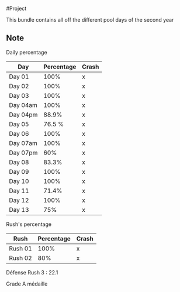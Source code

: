 #Project

This bundle contains all off the different pool days of the second year

## Note 

Daily percentage 

| Day                              | Percentage | Crash |
|----------------------------------|------------|-------|
| Day 01                           | 100%       | x     |
| Day 02                           | 100%       | x     |
| Day 03                           | 100%       | x     |
| Day 04am                         | 100%       | x     |
| Day 04pm                         | 88.9%      | x     |
| Day 05                           | 76.5 %     | x     |
| Day 06                           | 100%       | x     |
| Day 07am                         | 100%       | x     |
| Day 07pm                         | 60%        | x     |
| Day 08                           | 83.3%      | x     |
| Day 09                           | 100%       | x     |
| Day 10                           | 100%       | x     |
| Day 11                           | 71.4%      | x     |
| Day 12                           | 100%       | x     |
| Day 13                           | 75%        | x     |


Rush's percentage

| Rush                             | Percentage | Crash |
|----------------------------------|------------|-------|
| Rush 01                          | 100%       | x     |
| Rush 02                          | 80%        | x     |

Défense Rush 3 :  22.1 

Grade A médaille
